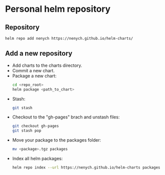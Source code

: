 # Personal helm repository
## Repository
    helm repo add nenych https://nenych.github.io/helm-charts/

## Add a new repository
- Add charts to the charts directory.
- Commit a new chart.
- Package a new chart:
    ```bash
    cd <repo_root>
    helm package <path_to_chart>
    ```
- Stash:
    ```bash
    git stash
    ```
- Checkout to the "gh-pages" brach and unstash files:
    ```bash
    git checkout gh-pages
    git stash pop
    ```
- Move your package to the packages folder:
    ```bash
    mv <package>.tgz packages
    ```
- Index all helm packages:
    ```bash
    helm repo index --url https://nenych.github.io/helm-charts packages/
    ```
